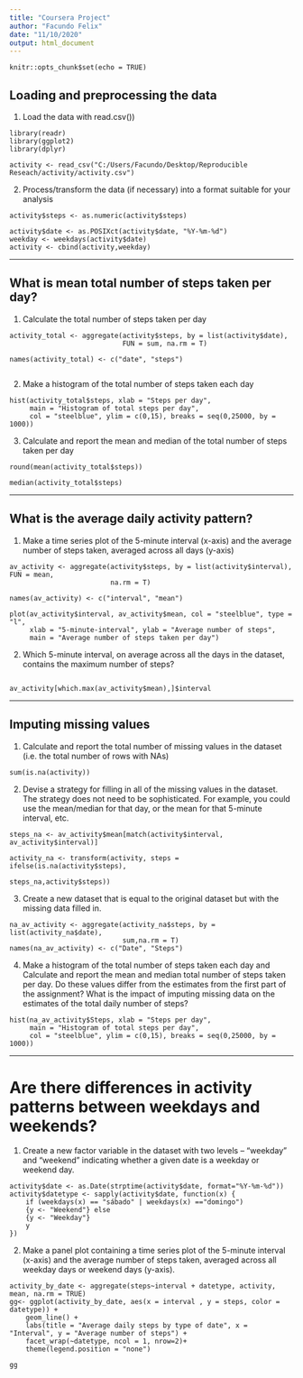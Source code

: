 ```yaml
---
title: "Coursera Project"
author: "Facundo Felix"
date: "11/10/2020"
output: html_document
---
```


```{r setup, include=FALSE}
knitr::opts_chunk$set(echo = TRUE)
```

## Loading and preprocessing the data

1. Load the data with read.csv())

```{r}
library(readr)
library(ggplot2)
library(dplyr)

activity <- read_csv("C:/Users/Facundo/Desktop/Reproducible Reseach/activity/activity.csv")

```


2. Process/transform the data (if necessary) into a format suitable for your analysis

```{r}
activity$steps <- as.numeric(activity$steps)

activity$date <- as.POSIXct(activity$date, "%Y-%m-%d")
weekday <- weekdays(activity$date)
activity <- cbind(activity,weekday)

```

--------------------------------------------------------------------------------

## What is mean total number of steps taken per day?

1. Calculate the total number of steps taken per day

```{r}
activity_total <- aggregate(activity$steps, by = list(activity$date),
                            FUN = sum, na.rm = T)

names(activity_total) <- c("date", "steps")


```


2. Make a histogram of the total number of steps taken each day

```{r}
hist(activity_total$steps, xlab = "Steps per day",
     main = "Histogram of total steps per day",
     col = "steelblue", ylim = c(0,15), breaks = seq(0,25000, by = 1000))
```


3. Calculate and report the mean and median of the total number of steps taken per day

```{r}
round(mean(activity_total$steps))

median(activity_total$steps)

```

--------------------------------------------------------------------------------

## What is the average daily activity pattern?

1. Make a time series plot of the 5-minute interval (x-axis) and the average number of steps taken, averaged across all days (y-axis)

```{r}
av_activity <- aggregate(activity$steps, by = list(activity$interval), FUN = mean,
                         na.rm = T)

names(av_activity) <- c("interval", "mean")

plot(av_activity$interval, av_activity$mean, col = "steelblue", type = "l",
     xlab = "5-minute-interval", ylab = "Average number of steps",
     main = "Average number of steps taken per day")

```


2. Which 5-minute interval, on average across all the days in the dataset, contains the maximum number of steps?

```{r}

av_activity[which.max(av_activity$mean),]$interval

```

--------------------------------------------------------------------------------

## Imputing missing values

1. Calculate and report the total number of missing values in the dataset (i.e. the total number of rows with NAs)

```{r}
sum(is.na(activity))

```


2. Devise a strategy for filling in all of the missing values in the dataset. The strategy does not need to be sophisticated. For example, you could use the mean/median for that day, or the mean for that 5-minute interval, etc.

```{r}
steps_na <- av_activity$mean[match(activity$interval, av_activity$interval)]

activity_na <- transform(activity, steps = ifelse(is.na(activity$steps),
                                              steps_na,activity$steps))
```


3. Create a new dataset that is equal to the original dataset but with the missing data filled in.

```{r}
na_av_activity <- aggregate(activity_na$steps, by = list(activity_na$date), 
                            sum,na.rm = T)
names(na_av_activity) <- c("Date", "Steps")
```


4. Make a histogram of the total number of steps taken each day and Calculate and report the mean and median total number of steps taken per day. Do these values differ from the estimates from the first part of the assignment? What is the impact of imputing missing data on the estimates of the total daily number of steps?

```{r}
hist(na_av_activity$Steps, xlab = "Steps per day",
     main = "Histogram of total steps per day",
     col = "steelblue", ylim = c(0,15), breaks = seq(0,25000, by = 1000))
```
--------------------------------------------------------------------------------

# Are there differences in activity patterns between weekdays and weekends?

1. Create a new factor variable in the dataset with two levels – “weekday” and “weekend” indicating whether a given date is a weekday or weekend day.

```{r}
activity$date <- as.Date(strptime(activity$date, format="%Y-%m-%d"))
activity$datetype <- sapply(activity$date, function(x) {
    if (weekdays(x) == "sábado" | weekdays(x) =="domingo") 
    {y <- "Weekend"} else 
    {y <- "Weekday"}
    y
}) 
```

2. Make a panel plot containing a time series plot of the 5-minute interval (x-axis) and the average number of steps taken, averaged across all weekday days or weekend days (y-axis).

```{r}
activity_by_date <- aggregate(steps~interval + datetype, activity, mean, na.rm = TRUE)
gg<- ggplot(activity_by_date, aes(x = interval , y = steps, color = datetype)) +
    geom_line() +
    labs(title = "Average daily steps by type of date", x = "Interval", y = "Average number of steps") +
    facet_wrap(~datetype, ncol = 1, nrow=2)+
    theme(legend.position = "none")

gg
    
```

